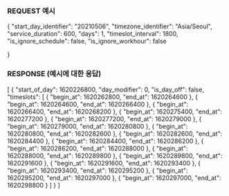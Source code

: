 
### REQUEST 예시   
{
    "start_day_identifier": "20210506",
    "timezone_identifier": "Asia/Seoul",
    "service_duration": 600,
    "days": 1,
    "timeslot_interval": 1800,
    "is_ignore_schedule": false,
    "is_ignore_workhour": false
    
}

### RESPONSE (예시에 대한 응답)   
[
    {
        "start_of_day": 1620226800,
        "day_modifier": 0,
        "is_day_off": false,
        "timeslots": [
            {
                "begin_at": 1620262800,
                "end_at": 1620264600
            },
            {
                "begin_at": 1620264600,
                "end_at": 1620266400
            },
            {
                "begin_at": 1620266400,
                "end_at": 1620268200
            },
            {
                "begin_at": 1620275400,
                "end_at": 1620277200
            },
            {
                "begin_at": 1620277200,
                "end_at": 1620279000
            },
            {
                "begin_at": 1620279000,
                "end_at": 1620280800
            },
            {
                "begin_at": 1620280800,
                "end_at": 1620282600
            },
            {
                "begin_at": 1620282600,
                "end_at": 1620284400
            },
            {
                "begin_at": 1620284400,
                "end_at": 1620286200
            },
            {
                "begin_at": 1620286200,
                "end_at": 1620288000
            },
            {
                "begin_at": 1620288000,
                "end_at": 1620289800
            },
            {
                "begin_at": 1620289800,
                "end_at": 1620291600
            },
            {
                "begin_at": 1620291600,
                "end_at": 1620293400
            },
            {
                "begin_at": 1620293400,
                "end_at": 1620295200
            },
            {
                "begin_at": 1620295200,
                "end_at": 1620297000
            },
            {
                "begin_at": 1620297000,
                "end_at": 1620298800
            }
        ]
    }
]